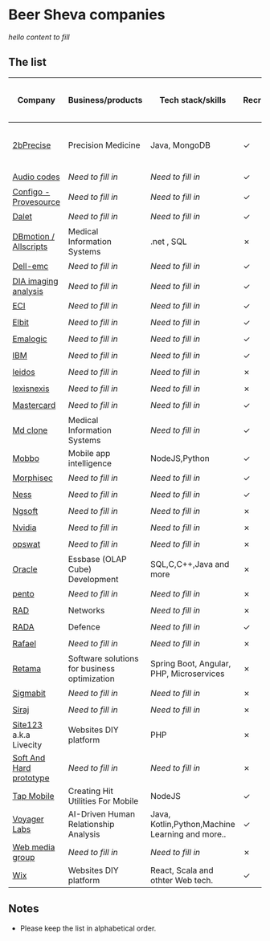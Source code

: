 # Beer Sheva companies


*hello content to fill*

## The list

Company                                                                   | Business/products                              | Tech stack/skills                              | Recruiting  | Job page & other links
-------------------------------------------------                         | -----------------------------                  | ----------------------------                   | ------------| ----------------------
[2bPrecise](https://2bprecisehealth.com/)                                 |  Precision Medicine                            | Java, MongoDB                                  | ✓           | :keyboard: [Jobs](https://2bprecisehealth.com/join-the-team/) , [Linkedin jobs](https://www.linkedin.com/jobs/search/?currentJobId=2209212831&keywords=allscripts&originalSubdomain=il)
[Audio codes](https://www.audiocodes.com/)                                | *Need to fill in*                              | *Need to fill in*                              | ✓           | :keyboard: [Jobs](https://www.audiocodes.com/careers/positions?countryGroup=Israel)
[Configo - Provesource](https://provesrc.com)                             | *Need to fill in*                              | *Need to fill in*                              | ✓           | :keyboard: [Jobs](https://provesrc.com/career/)
[Dalet](https://www.dalet.com/)                                           | *Need to fill in*                              | *Need to fill in*                              | ✓           | :keyboard: [Jobs](https://jobs.dalet.com/)
[DBmotion / Allscripts](https://www.allscripts.com/solution/dbmotion/)    | Medical Information Systems                    | .net , SQL                                     | ✗           | 
[Dell-emc](https://www.delltechnologies.com/)                             | *Need to fill in*                              | *Need to fill in*                              | ✓           | :keyboard: [Jobs](https://jobs.dell.com/search-jobs/Beersheba%2C%20Israel/375/4/294640-294952-295530/31x25181/34x7913/50/2)
[DIA imaging analysis](https://www.dia-analysis.com/)                     | *Need to fill in*                              | *Need to fill in*                              | ✓           | :keyboard: [Jobs](https://www.dia-analysis.com/careers)
[ECI](https://www.ecitele.com/)                                           | *Need to fill in*                              | *Need to fill in*                              | ✓           | :keyboard: [Jobs](https://career.ecitele.com/Careers/)
[Elbit](https://elbitsystems.com/)                                        | *Need to fill in*                              | *Need to fill in*                              | ✓           | :keyboard: [Jobs](https://elbitsystemscareer.com/index.php?option=com_hunter&view=searchresults&hunter-search-regions[0]=7&hunter-search-btn=%D7%97%D7%A4%D7%A9/%D7%99&Itemid=205&lang=%D7%A2%D7%91)
[Emalogic](http://www.emalogic.com/)                                      | *Need to fill in*                              | *Need to fill in*                              | ✓           | :keyboard: [Jobs](https://www.linkedin.com/jobs/view/2209419814/?refId=2521931271603818847822&trackingId=HdMybtxeQINtc8T9zSdMLg%3D%3D)
[IBM](https://www.research.ibm.com/haifa/ccoe/index.shtml)                | *Need to fill in*                              | *Need to fill in*                              | ✓           | :keyboard: [Jobs](https://www.research.ibm.com/haifa/ccoe/cyber.shtml)
[leidos](https://www.leidos.com/)                                         | *Need to fill in*                              | *Need to fill in*                              | ✗           | :keyboard:
[lexisnexis](https://www.lexisnexis.com/en-us/gateway.page)               | *Need to fill in*                              | *Need to fill in*                              | ✗           | :keyboard:
[Mastercard](https://www.mastercard.co.il/)                               | *Need to fill in*                              | *Need to fill in*                              | ✓           | :keyboard: [Jobs](https://mastercard.jobs/jobs/?location=Be%27er+Sheva)
[Md clone](https://www.mdclone.com/)                                      | Medical Information Systems                    | *Need to fill in*                              | ✓           | :keyboard: [Jobs](https://www.mdclone.com/careers)
[Mobbo](https://www.mobbo.com/)                                           | Mobile app intelligence                        | NodeJS,Python                                  | ✓           | :keyboard: [Jobs](https://www.negevjobs.co.il/find/index/e/940)
[Morphisec](https://www.morphisec.com/)                                   | *Need to fill in*                              | *Need to fill in*                              | ✓           | :keyboard: [Jobs](https://www.morphisec.com/careers)
[Ness](https://www.ness-tech.co.il/)                                      | *Need to fill in*                              | *Need to fill in*                              | ✓           | :keyboard: [Jobs](https://www.ness-tech.co.il/careers/recruit)
[Ngsoft](site)                                                            | *Need to fill in*                              | *Need to fill in*                              | ✗           | :keyboard: [Jobs]()
[Nvidia](site)                                                            | *Need to fill in*                              | *Need to fill in*                              | ✗           | :keyboard: [Jobs]()
[opswat](site)                                                            | *Need to fill in*                              | *Need to fill in*                              | ✗           | :keyboard: [Jobs]()
[Oracle](https://www.oracle.com/)                                         | Essbase (OLAP Cube) Development                | SQL,C,C++,Java and more                        | ✗           | :keyboard: [Jobs](https://www.oracle.com/corporate/careers/)
[pento](site)                                                             | *Need to fill in*                              | *Need to fill in*                              | ✗           | :keyboard: [Jobs]()
[RAD](https://www.rad.com/)                                               | Networks                                       | *Need to fill in*                              | ✗           | :keyboard: [Jobs]()
[RADA](https://www.rada.com/)                                             | Defence                                        | *Need to fill in*                              | ✓           | :keyboard: [Jobs](https://www.comeet.com/jobs/rada/73.009)
[Rafael](site)                                                            | *Need to fill in*                              | *Need to fill in*                              | ✗           | :keyboard: [Jobs]()
[Retama](site)                                                            | Software solutions for business optimization   | Spring Boot, Angular, PHP, Microservices       | ✗           | 
[Sigmabit](site)                                                          | *Need to fill in*                              | *Need to fill in*                              | ✗           | :keyboard: [Jobs]()
[Siraj](site)                                                             | *Need to fill in*                              | *Need to fill in*                              | ✗           | :keyboard: [Jobs]()
[Site123](https://site123.com) a.k.a Livecity                             | Websites DIY platform                          | PHP                                            | ✗           | :keyboard: [Jobs]()
[Soft And Hard prototype](site)                                           | *Need to fill in*                              | *Need to fill in*                              | ✗           | :keyboard: [Jobs]()
[Tap Mobile](https://tap.pm)                                              | Creating Hit Utilities For Mobile              | NodeJS                                         | ✓           | :keyboard: [Jobs](https://tap.pm/jobs/)
[Voyager Labs](https://voyagerlabs.co/)                                   | AI-Driven Human Relationship Analysis          | Java, Kotlin,Python,Machine Learning and more..| ✓           | :keyboard: [Jobs](https://voyagerlabs.co/careers/co/southern-israel/all/)
[Web media group](site)                                                   | *Need to fill in*                              | *Need to fill in*                              | ✗           | :keyboard: [Jobs]()
[Wix](https://www.wix.com/)                                               | Websites DIY platform                          | React, Scala and othter Web tech.              | ✓           | :keyboard: [Jobs](https://www.wix.com/jobs/locations/beer-sheva)



## Notes
* Please keep the list in alphabetical order.
